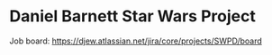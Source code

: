 # Daniel Barnett Star Wars Project

Job board: https://djew.atlassian.net/jira/core/projects/SWPD/board
